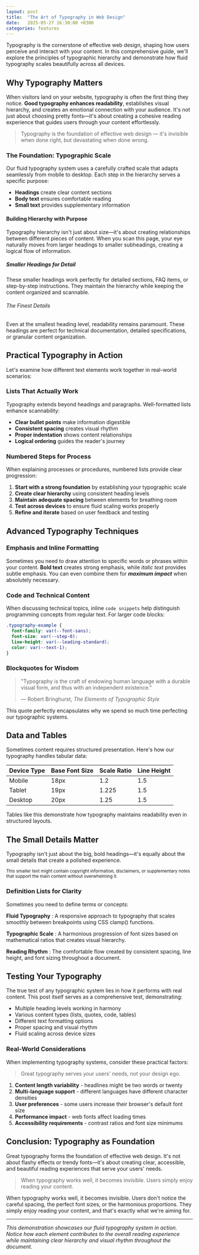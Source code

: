 ```yaml
---
layout: post
title:  "The Art of Typography in Web Design"
date:   2025-05-27 16:30:00 +0300
categories: features
---
```


Typography is the cornerstone of effective web design, shaping how users perceive and interact with your content. In this comprehensive guide, we'll explore the principles of typographic hierarchy and demonstrate how fluid typography scales beautifully across all devices.

## Why Typography Matters

When visitors land on your website, typography is often the first thing they notice. **Good typography enhances readability**, establishes visual hierarchy, and creates an emotional connection with your audience. It's not just about choosing pretty fonts—it's about creating a cohesive reading experience that guides users through your content effortlessly.

<blockquote data-style="pull-quote">
Typography is the foundation of effective web design — it's invisible when done right, but devastating when done wrong.
</blockquote>

### The Foundation: Typographic Scale

Our fluid typography system uses a carefully crafted scale that adapts seamlessly from mobile to desktop. Each step in the hierarchy serves a specific purpose:

- **Headings** create clear content sections
- **Body text** ensures comfortable reading
- **Small text** provides supplementary information

#### Building Hierarchy with Purpose

Typography hierarchy isn't just about size—it's about creating relationships between different pieces of content. When you scan this page, your eye naturally moves from larger headings to smaller subheadings, creating a logical flow of information.

##### Smaller Headings for Detail

These smaller headings work perfectly for detailed sections, FAQ items, or step-by-step instructions. They maintain the hierarchy while keeping the content organized and scannable.

###### The Finest Details

Even at the smallest heading level, readability remains paramount. These headings are perfect for technical documentation, detailed specifications, or granular content organization.

## Practical Typography in Action

Let's examine how different text elements work together in real-world scenarios:

### Lists That Actually Work

Typography extends beyond headings and paragraphs. Well-formatted lists enhance scannability:

- **Clear bullet points** make information digestible
- **Consistent spacing** creates visual rhythm  
- **Proper indentation** shows content relationships
- **Logical ordering** guides the reader's journey

### Numbered Steps for Process

When explaining processes or procedures, numbered lists provide clear progression:

1. **Start with a strong foundation** by establishing your typographic scale
2. **Create clear hierarchy** using consistent heading levels  
3. **Maintain adequate spacing** between elements for breathing room
4. **Test across devices** to ensure fluid scaling works properly
5. **Refine and iterate** based on user feedback and testing

## Advanced Typography Techniques

### Emphasis and Inline Formatting

Sometimes you need to draw attention to specific words or phrases within your content. **Bold text** creates strong emphasis, while *italic text* provides subtle emphasis. You can even combine them for ***maximum impact*** when absolutely necessary.

### Code and Technical Content

When discussing technical topics, inline `code snippets` help distinguish programming concepts from regular text. For larger code blocks:

```css
.typography-example {
  font-family: var(--font-sans);
  font-size: var(--step-0);
  line-height: var(--leading-standard);
  color: var(--text-1);
}
```

### Blockquotes for Wisdom

> "Typography is the craft of endowing human language with a durable visual form, and thus with an independent existence."
> 
> — Robert Bringhurst, *The Elements of Typographic Style*

This quote perfectly encapsulates why we spend so much time perfecting our typographic systems.

## Data and Tables

Sometimes content requires structured presentation. Here's how our typography handles tabular data:

| Device Type | Base Font Size | Scale Ratio | Line Height |
| ----------- | -------------- | ----------- | ----------- |
| Mobile      | 18px           | 1.2         | 1.5         |
| Tablet      | 19px           | 1.225       | 1.5         |
| Desktop     | 20px           | 1.25        | 1.5         |

Tables like this demonstrate how typography maintains readability even in structured layouts.

## The Small Details Matter

Typography isn't just about the big, bold headings—it's equally about the small details that create a polished experience.

<small>This smaller text might contain copyright information, disclaimers, or supplementary notes that support the main content without overwhelming it.</small>

### Definition Lists for Clarity

Sometimes you need to define terms or concepts:

**Fluid Typography**
: A responsive approach to typography that scales smoothly between breakpoints using CSS clamp() functions.

**Typographic Scale**
: A harmonious progression of font sizes based on mathematical ratios that creates visual hierarchy.

**Reading Rhythm**
: The comfortable flow created by consistent spacing, line height, and font sizing throughout a document.

## Testing Your Typography

The true test of any typographic system lies in how it performs with real content. This post itself serves as a comprehensive test, demonstrating:

- Multiple heading levels working in harmony
- Various content types (lists, quotes, code, tables)
- Different text formatting options
- Proper spacing and visual rhythm
- Fluid scaling across device sizes

### Real-World Considerations

When implementing typography systems, consider these practical factors:

<blockquote data-style="pull-quote">
Great typography serves your users' needs, not your design ego.
</blockquote>

1. **Content length variability** - headlines might be two words or twenty
2. **Multi-language support** - different languages have different character densities
3. **User preferences** - some users increase their browser's default font size
4. **Performance impact** - web fonts affect loading times
5. **Accessibility requirements** - contrast ratios and font size minimums

## Conclusion: Typography as Foundation

Great typography forms the foundation of effective web design. It's not about flashy effects or trendy fonts—it's about creating clear, accessible, and beautiful reading experiences that serve your users' needs.

<blockquote data-style="pull-quote">
When typography works well, it becomes invisible. Users simply enjoy reading your content.
</blockquote>

When typography works well, it becomes invisible. Users don't notice the careful spacing, the perfect font sizes, or the harmonious proportions. They simply enjoy reading your content, and that's exactly what we're aiming for.

---

*This demonstration showcases our fluid typography system in action. Notice how each element contributes to the overall reading experience while maintaining clear hierarchy and visual rhythm throughout the document.*